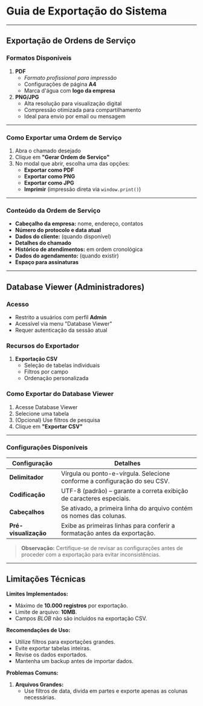 # Guia de Exportação do Sistema
___

## Exportação de Ordens de Serviço

### Formatos Disponíveis
1. **PDF**  
   - *Formato profissional para impressão*  
   - Configurações de página **A4**  
   - Marca d'água com **logo da empresa**
2. **PNG/JPG**  
   - Alta resolução para visualização digital  
   - Compressão otimizada para compartilhamento  
   - Ideal para envio por email ou mensagem

___

### Como Exportar uma Ordem de Serviço
1. Abra o chamado desejado  
2. Clique em **"Gerar Ordem de Serviço"**  
3. No modal que abrir, escolha uma das opções:
   - **Exportar como PDF**
   - **Exportar como PNG**
   - **Exportar como JPG**
   - **Imprimir** (impressão direta via `window.print()`)

___

### Conteúdo da Ordem de Serviço
- **Cabeçalho da empresa:** nome, endereço, contatos  
- **Número do protocolo e data atual**
- **Dados do cliente:** (quando disponível)
- **Detalhes do chamado**
- **Histórico de atendimentos:** em ordem cronológica  
- **Dados do agendamento:** (quando existir)
- **Espaço para assinaturas**

___

## Database Viewer (Administradores)

### Acesso
- Restrito a usuários com perfil **Admin**  
- Acessível via menu "Database Viewer"  
- Requer autenticação da sessão atual

### Recursos do Exportador
1. **Exportação CSV**
   - Seleção de tabelas individuais  
   - Filtros por campo  
   - Ordenação personalizada

### Como Exportar do Database Viewer
1. Acesse Database Viewer  
2. Selecione uma tabela  
3. (Opcional) Use filtros de pesquisa  
4. Clique em **"Exportar CSV"**

___

### Configurações Disponíveis
| Configuração            | Detalhes                                                                                     |
|-------------------------|----------------------------------------------------------------------------------------------|
| **Delimitador**         | Vírgula ou ponto-e-vírgula. Selecione conforme a configuração do seu CSV.                   |
| **Codificação**         | UTF-8 (padrão) – garante a correta exibição de caracteres especiais.                         |
| **Cabeçalhos**          | Se ativado, a primeira linha do arquivo contém os nomes das colunas.                         |
| **Pré-visualização**    | Exibe as primeiras linhas para conferir a formatação antes da exportação.                    |

> **Observação:** Certifique-se de revisar as configurações antes de proceder com a exportação para evitar inconsistências.

___

## Limitações Técnicas

**Limites Implementados:**
- Máximo de **10.000 registros** por exportação.
- Limite de arquivo: **10MB**.
- Campos *BLOB* não são incluídos na exportação CSV.

**Recomendações de Uso:**
- Utilize filtros para exportações grandes.
- Evite exportar tabelas inteiras.
- Revise os dados exportados.
- Mantenha um backup antes de importar dados.

**Problemas Comuns:**
1. **Arquivos Grandes:**  
   - Use filtros de data, divida em partes e exporte apenas as colunas necessárias.
